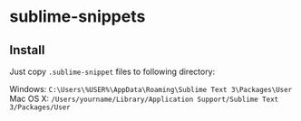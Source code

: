 # sublime-snippets

## Install

Just copy `.sublime-snippet` files to following directory:

Windows: `C:\Users\%USER%\AppData\Roaming\Sublime Text 3\Packages\User`
Mac OS X: `/Users/yourname/Library/Application Support/Sublime Text 3/Packages/User`
